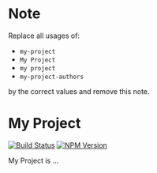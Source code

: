 # Note
Replace all usages of:
* `my-project`
* `My Project`
* `my project`
* `my-project-authors`

by the correct values and remove this note.

# My Project 
[![Build Status](https://img.shields.io/travis/Planning-nl/my-project/master.svg)](https://travis-ci.org/Planning-nl/my-project) 
[![NPM Version](https://img.shields.io/npm/v/my-project)](https://www.npmjs.com/package/tree2d)

My Project is ...
